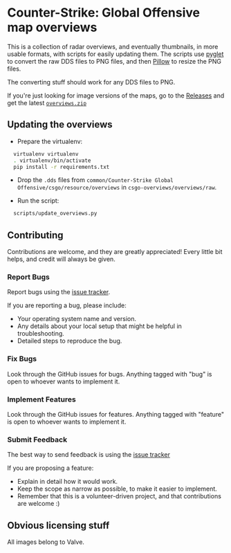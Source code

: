# Counter-Strike: Global Offensive map overviews

This is a collection of radar overviews, and eventually thumbnails,
in more usable formats, with scripts for easily updating them.
The scripts use [pyglet](https://warehouse.python.org/project/pyglet/) to convert 
the raw DDS files to PNG files, and then [Pillow](https://warehouse.python.org/project/Pillow/) to resize
the PNG files.

The converting stuff should work for any DDS files to PNG.

If you're just looking for image versions of the maps, go to the [Releases](https://github.com/zoidbergwill/csgo-overviews/releases)
and get the latest [`overviews.zip`](https://github.com/zoidbergwill/csgo-overviews/releases/download/0.0.3/overviews.zip)

## Updating the overviews

* Prepare the virtualenv:

```bash
  virtualenv virtualenv
  . virtualenv/bin/activate
  pip install -r requirements.txt
```

* Drop the `.dds` files from `common/Counter-Strike Global Offensive/csgo/resource/overviews` in
`csgo-overviews/overviews/raw`.

* Run the script:

```bash
  scripts/update_overviews.py
```

## Contributing

Contributions are welcome, and they are greatly appreciated! Every
little bit helps, and credit will always be given.

### Report Bugs

Report bugs using the [issue tracker](https://github.com/zoidbergwill/csgo-overviews/issues?state=open).

If you are reporting a bug, please include:

* Your operating system name and version.
* Any details about your local setup that might be helpful in troubleshooting.
* Detailed steps to reproduce the bug.

### Fix Bugs

Look through the GitHub issues for bugs. Anything tagged with "bug"
is open to whoever wants to implement it.

### Implement Features

Look through the GitHub issues for features. Anything tagged with "feature"
is open to whoever wants to implement it.

### Submit Feedback

The best way to send feedback is using the [issue tracker](https://github.com/zoidbergwill/csgo-overviews/issues?state=open)

If you are proposing a feature:

* Explain in detail how it would work.
* Keep the scope as narrow as possible, to make it easier to implement.
* Remember that this is a volunteer-driven project, and that contributions
  are welcome :)


## Obvious licensing stuff

All images belong to Valve.

